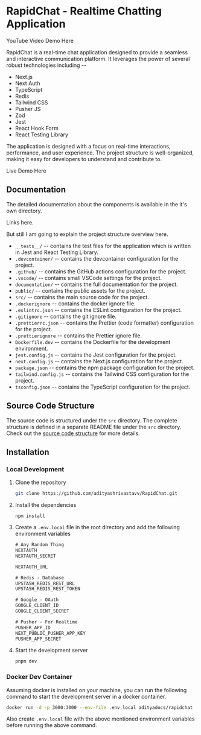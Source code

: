 # RapidChat - Realtime Chatting Application

YouTube Video Demo Here

RapidChat is a real-time chat application designed to provide a seamless and interactive communication platform. It leverages the power of several robust technologies including --

- Next.js
- Next Auth
- TypeScript
- Redis
- Tailwind CSS
- Pusher JS
- Zod
- Jest
- React Hook Form
- React Testing Library

The application is designed with a focus on real-time interactions, performance, and user experience. The project structure is well-organized, making it easy for developers to understand and contribute to.

Live Demo Here

## Documentation

The detailed documentation about the components is available in the it's own directory.

Links here.

But still I am going to explain the project structure overview here.

- `__tests__/` -- contains the test files for the application which is written in Jest and React Testing Library.
- `.devcontainer/` -- contains the devcontainer configuration for the project.
- `.github/` -- contains the GitHub actions configuration for the project.
- `.vscode/` -- contains small VSCode settings for the project.
- `documentation/` -- contains the full documentation for the project.
- `public/` -- contains the public assets for the project.
- `src/` -- contains the main source code for the project.
- `.dockerignore` -- contains the docker ignore file.
- `.eslintrc.json` -- contains the ESLint configuration for the project.
- `.gitignore` -- contains the git ignore file.
- `.prettierrc.json` -- contains the Prettier (code formatter) configuration for the project.
- `.prettierignore` -- contains the Prettier ignore file.
- `Dockerfile.dev` -- contains the Dockerfile for the development environment.
- `jest.config.js` -- contains the Jest configuration for the project.
- `next.config.js` -- contains the Next.js configuration for the project.
- `package.json` -- contains the npm package configuration for the project.
- `tailwind.config.js` -- contains the Tailwind CSS configuration for the project.
- `tsconfig.json` -- contains the TypeScript configuration for the project.

## Source Code Structure

The source code is structured under the `src` directory. The complete structure is defined in a separate README file under the `src` directory.
Check out the [source code structure](./src/) for more details.

## Installation

### Local Development

1. Clone the repository

   ```bash
   git clone https://github.com/adityashrivastavv/RapidChat.git
   ```

2. Install the dependencies

   ```npm
   npm install
   ```

3. Create a `.env.local` file in the root directory and add the following environment variables

   ```txt
   # Any Random Thing
   NEXTAUTH
   NEXTAUTH_SECRET

   NEXTAUTH_URL

   # Redis - Database
   UPSTASH_REDIS_REST_URL
   UPSTASH_REDIS_REST_TOKEN

   # Google - OAuth
   GOOGLE_CLIENT_ID
   GOOGLE_CLIENT_SECRET

   # Pusher - For Realtime
   PUSHER_APP_ID
   NEXT_PUBLIC_PUSHER_APP_KEY
   PUSHER_APP_SECRET
   ```

4. Start the development server

   ```bash
   pnpm dev
   ```

### Docker Dev Container

Assuming docker is installed on your machine, you can run the following command to start the development server in a docker container.

```bash
docker run -d -p 3000:3000 --env-file .env.local adityadocs/rapidchat
```

Also create `.env.local` file with the above mentioned environment variables before running the above command.
